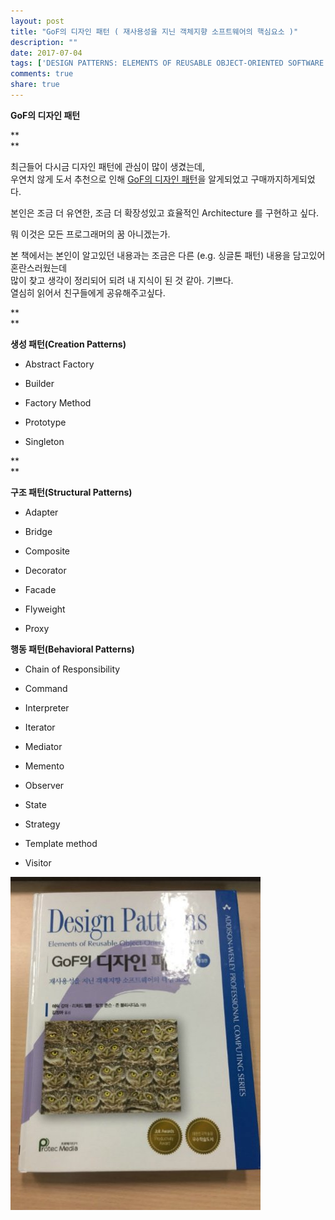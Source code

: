 ```yaml
---
layout: post
title: "GoF의 디자인 패턴 ( 재사용성을 지닌 객체지향 소프트웨어의 핵심요소 )"
description: ""
date: 2017-07-04
tags: ['DESIGN PATTERNS: ELEMENTS OF REUSABLE OBJECT-ORIENTED SOFTWARE']
comments: true
share: true
---
```


**GoF의 디자인 패턴**

**  
**

최근들어 다시금 디자인 패턴에 관심이 많이 생겼는데,  
우연치 않게 도서 추천으로 인해 [GoF의 디자인
패턴](http://www.yes24.com/24/goods/17525598?scode=032&OzSrank=1)을 알게되었고
구매까지하게되었다.

  

본인은 조금 더 유연한, 조금 더 확장성있고 효율적인 Architecture 를 구현하고 싶다.

뭐 이것은 모든 프로그래머의 꿈 아니겠는가.

  
본 책에서는 본인이 알고있던 내용과는 조금은 다른 (e.g. 싱글톤 패턴) 내용을 담고있어 혼란스러웠는데  
많이 찾고 생각이 정리되어 되려 내 지식이 된 것 같아. 기쁘다.  
열심히 읽어서 친구들에게 공유해주고싶다.

**  
**

**생성 패턴(Creation Patterns)**

  * Abstract Factory

  * Builder

  * Factory Method

  * Prototype

  * Singleton 

**  
**

**구조 패턴(Structural Patterns)**

  * Adapter

  * Bridge

  * Composite

  * Decorator

  * Facade

  * Flyweight

  * Proxy

**행동 패턴(Behavioral Patterns)**

  * Chain of Responsibility

  * Command

  * Interpreter

  * Iterator

  * Mediator

  * Memento

  * Observer

  * State

  * Strategy

  * Template method

  * Visitor

  

  

![](/assets/images/posts/773/2729833A595B687229A01C.JPEG)

  

